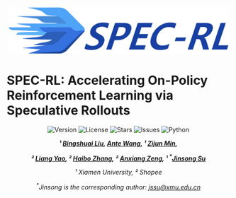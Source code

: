<div align="center">
  <img src="./assets/page.jpg" alt="Logo" width="500">
</div>

# SPEC-RL: Accelerating On-Policy Reinforcement Learning via Speculative Rollouts


<div align="center">
<img src="https://img.shields.io/badge/Version-1.0.0-blue.svg" alt="Version"> 
<img src="https://img.shields.io/badge/License-CC%20BY%204.0-green.svg" alt="License">
<img src="https://img.shields.io/github/stars/XMUDeepLIT/Spec-RL?color=yellow" alt="Stars">
<img src="https://img.shields.io/github/issues/XMUDeepLIT/Spec-RL?color=red" alt="Issues">
<img src="https://img.shields.io/badge/python-3.8-purple.svg" alt="Python">

  
<!-- **Authors:** -->

**_¹ [Bingshuai Liu](https://bingshuailiu.github.io),  [Ante Wang](), ¹ [Zijun Min](),_**

**_² [Liang Yao](), ² [Haibo Zhang](), ² [Anxiang Zeng](), ¹ <sup>*</sup>[Jinsong Su]()_**


<!-- **Affiliations:** -->

_¹ Xiamen University, ² Shopee_

_<sup>*</sup>Jinsong is the corresponding author: [jssu@xmu.edu.cn](mailto:jssu@xmu.edu.cn)_
</div>
